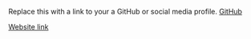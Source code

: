 Replace this with a link to your a GitHub or social media profile.
[GitHub](http://github.com)


[Website link ](https://www.w3schools.com/)
